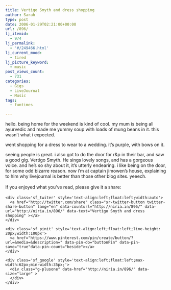 ```yaml
---
title: Vertigo Smyth and dress shopping
author: Sarah
type: post
date: 2006-01-29T02:21:00+00:00
url: /896/
lj_itemid:
  - 974
lj_permalink:
  - '#/249466.html'
lj_current_mood:
  - tired
lj_picture_keyword:
  - music
post_views_count:
  - 731
categories:
  - Gigs
  - LiveJournal
  - Music
tags:
  - funtimes

---
```

<div id="fb-root">
</div>

hello. being home for the weekend is kind of cool. my mum is being all ayurvedic and made me yummy soup with loads of mung beans in it. this wasn&#8217;t what i expected.

went shopping for a dress to wear to a wedding. it&#8217;s purple, with bows on it.

seeing people is great. i also got to do the door for r&p in their bar, and saw a good gig. Vertigo Smyth. He sings lovely songs, and has a gorgeous voice. and he&#8217;s so shy about it, it&#8217;s utterly endearing. i like being on the door, for some odd bizarre reason. now i&#8217;m at captain jimowen&#8217;s house, explaining to him why livejournal is better than those other blog sites. yeeech.

<div class='sfsi_Sicons' style='width: 100%; display: inline-block; vertical-align: middle; text-align:left'>
  <div style='margin:0px 8px 0px 0px; line-height: 24px'>
    <span>If you enjoyed what you've read, please give it a share:</span>
  </div>
  
  <div class='sfsi_socialwpr'>
    <div class='sf_fb' style='text-align:left;width:125px'>
      <div class="fb-like" href="http://niria.in/896/" width="180" send="false" showfaces="false"  action="like" data-share="true"data-layout="button_count" >
      </div>
    </div>
    
    <div class='sf_twiter' style='text-align:left;float:left;width:auto'>
      <a href="http://twitter.com/share" class="sr-twitter-button twitter-share-button" lang="en" data-counturl="http://niria.in/896/" data-url="http://niria.in/896/" data-text="Vertigo Smyth and dress shopping" ></a>
    </div>
    
    <div class='sf_pinit' style='text-align:left;float:left;line-height: 20px;width:100px'>
      <a href="https://www.pinterest.com/pin/create/button/?url=&media=&description=" data-pin-do="buttonPin" data-pin-save="true"data-pin-count="beside"></a>
    </div>
    
    <div class='sf_google' style='text-align:left;float:left;max-width:62px;min-width:35px;'>
      <div class="g-plusone" data-href="http://niria.in/896/" data-size="large" >
      </div>
    </div>
  </div>
</div>